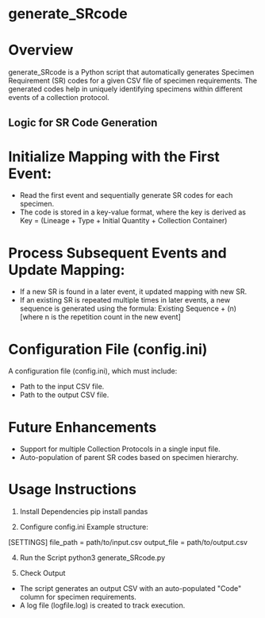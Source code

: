 # generate_SRcode

# Overview

generate_SRcode is a Python script that automatically generates Specimen Requirement (SR) codes for a given CSV file of specimen requirements. The generated codes help in uniquely identifying specimens within different events of a collection protocol.

## Logic for SR Code Generation

# Initialize Mapping with the First Event:
- Read the first event and sequentially generate SR codes for each specimen.
- The code is stored in a key-value format, where the key is derived as Key = (Lineage + Type + Initial Quantity + Collection Container)

# Process Subsequent Events and Update Mapping:
- If a new SR is found in a later event, it updated mapping with new SR.
- If an existing SR is repeated multiple times in later events, a new sequence is generated using the formula:
Existing Sequence + (n) [where n is the repetition count in the new event]

# Configuration File (config.ini)
A configuration file (config.ini), which must include:
- Path to the input CSV file.
- Path to the output CSV file.

# Future Enhancements
- Support for multiple Collection Protocols in a single input file.
- Auto-population of parent SR codes based on specimen hierarchy.

# Usage Instructions
1. Install Dependencies
pip install pandas

2. Configure config.ini
Example structure:

[SETTINGS]
file_path = path/to/input.csv
output_file = path/to/output.csv

4. Run the Script
python3 generate_SRcode.py

4. Check Output
- The script generates an output CSV with an auto-populated "Code" column for specimen requirements.
- A log file (logfile.log) is created to track execution.
